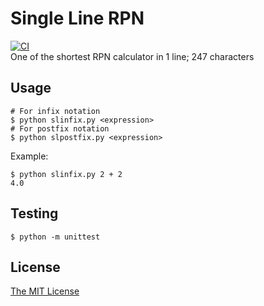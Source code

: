 # Single Line RPN
[![CI](https://github.com/xDiaym/SingleLineCalculator/workflows/CI/badge.svg)](https://github.com/xDiaym/SingleLineCalculator/actions?query=workflow%3ACI)  
One of the shortest RPN calculator in 1 line; 247 characters

## Usage
```shell script
# For infix notation
$ python slinfix.py <expression>
# For postfix notation
$ python slpostfix.py <expression>
```
Example:
```shell script
$ python slinfix.py 2 + 2
4.0
```

## Testing
```shell script
$ python -m unittest
```

## License
[The MIT License](https://opensource.org/licenses/MIT)

